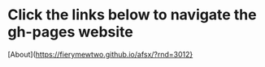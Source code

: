 # Click the links below to navigate the gh-pages website

[About](https://fierymewtwo.github.io/afsx/?rnd=3012}
